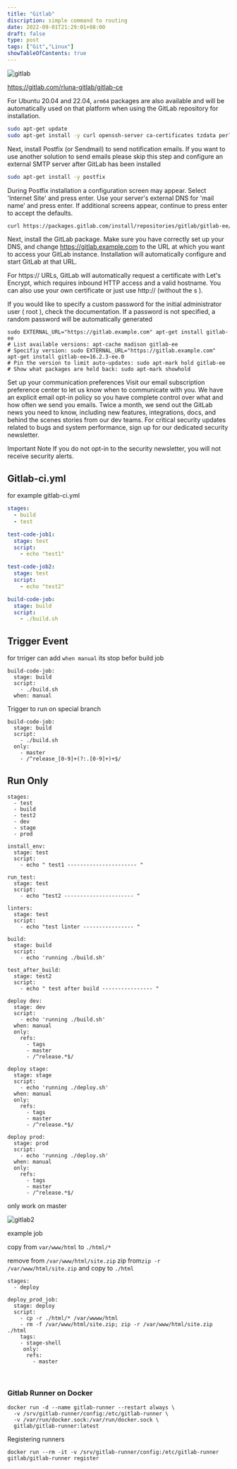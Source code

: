 ```yaml
---
title: "Gitlab"
discription: simple command to routing
date: 2022-09-01T21:29:01+08:00 
draft: false
type: post
tags: ["Git","Linux"]
showTableOfContents: true
--- 
```




![gitlab](images/gitlab.svg)

https://gitlab.com/rluna-gitlab/gitlab-ce

For Ubuntu 20.04 and 22.04, `arm64` packages are also available and will be automatically used on that platform when using the GitLab repository for installation.

```sh
sudo apt-get update
sudo apt-get install -y curl openssh-server ca-certificates tzdata perl
```

Next, install Postfix (or Sendmail) to send notification emails. If you want to use another solution to send emails please skip this step and configure an external SMTP server after GitLab has been installed
```sh
sudo apt-get install -y postfix
```
During Postfix installation a configuration screen may appear. Select 'Internet Site' and press enter. Use your server's external DNS for 'mail name' and press enter. If additional screens appear, continue to press enter to accept the defaults.
```sh
curl https://packages.gitlab.com/install/repositories/gitlab/gitlab-ee/script.deb.sh | sudo bash
```
Next, install the GitLab package. Make sure you have correctly set up your DNS, and change https://gitlab.example.com to the URL at which you want to access your GitLab instance. Installation will automatically configure and start GitLab at that URL.

For https:// URLs, GitLab will automatically request a certificate with Let's Encrypt, which requires inbound HTTP access and a valid hostname. You can also use your own certificate or just use http:// (without the s ).

If you would like to specify a custom password for the initial administrator user ( root ), check the documentation. If a password is not specified, a random password will be automatically generated
```
sudo EXTERNAL_URL="https://gitlab.example.com" apt-get install gitlab-ee
# List available versions: apt-cache madison gitlab-ee
# Specifiy version: sudo EXTERNAL_URL="https://gitlab.example.com" apt-get install gitlab-ee=16.2.3-ee.0
# Pin the version to limit auto-updates: sudo apt-mark hold gitlab-ee
# Show what packages are held back: sudo apt-mark showhold
```
Set up your communication preferences
Visit our email subscription preference center to let us know when to communicate with you. We have an explicit email opt-in policy so you have complete control over what and how often we send you emails.
Twice a month, we send out the GitLab news you need to know, including new features, integrations, docs, and behind the scenes stories from our dev teams. For critical security updates related to bugs and system performance, sign up for our dedicated security newsletter.

Important Note If you do not opt-in to the security newsletter, you will not receive security alerts.


## Gitlab-ci.yml


for example gitlab-ci.yml
```yaml
stages:
  - build
  - test

test-code-job1:
  stage: test
  script:
    - echo "test1"

test-code-job2:
  stage: test
  script:
    - echo "test2"

build-code-job:
  stage: build
  script:
    - ./build.sh
```

## Trigger Event

for trriger can add `when manual` its stop befor build job
```
build-code-job:
  stage: build
  script:
    - ./build.sh
  when: manual
```

Trigger to run on special branch

```
build-code-job:
  stage: build
  script:
    - ./build.sh
  only:
    - master
    - /^release_[0-9]+(?:.[0-9]+)+$/
```


## Run Only

```
stages:
  - test
  - build
  - test2
  - dev
  - stage 
  - prod

install_env:
  stage: test
  script:
    - echo " test1 ---------------------- "

run_test:
  stage: test
  script:
    - echo "test2 ---------------------- "

linters:
  stage: test
  script:
    - echo "test linter ---------------- "

build:
  stage: build
  script:
    - echo 'running ./build.sh'

test_after_build:
  stage: test2
  script:
    - echo " test after build ---------------- "

deploy dev:
  stage: dev
  script:
    - echo 'running ./build.sh'
  when: manual
  only:
    refs:
      - tags
      - master
      - /^release.*$/

deploy stage:
  stage: stage
  script:
    - echo 'running ./deploy.sh'
  when: manual
  only:
    refs:
      - tags
      - master
      - /^release.*$/

deploy prod:
  stage: prod
  script:
    - echo 'running ./deploy.sh'
  when: manual 
  only:
    refs:
      - tags
      - master
      - /^release.*$/
```

only work on master 

![gitlab2](images/gitlab2.png)




example job 

copy from `var/www/html` to `./html/*` 

remove from `/var/www/html/site.zip`  zip from`zip -r /var/www/html/site.zip` and copy to `./html` 
```
stages:
  - deploy

deploy_prod_job:
  stage: deploy 
  script:
    - cp -r ./html/* /var/wwww/html
    - rm -f /var/www/html/site.zip; zip -r /var/www/html/site.zip ./html
    tags:
    - stage-shell
     only:
      refs:
        - master
```
&nbsp;️ 



### Gitlab Runner on Docker
```
docker run -d --name gitlab-runner --restart always \
  -v /srv/gitlab-runner/config:/etc/gitlab-runner \
  -v /var/run/docker.sock:/var/run/docker.sock \
  gitlab/gitlab-runner:latest

```
Registering runners 

```
docker run --rm -it -v /srv/gitlab-runner/config:/etc/gitlab-runner gitlab/gitlab-runner register
```

